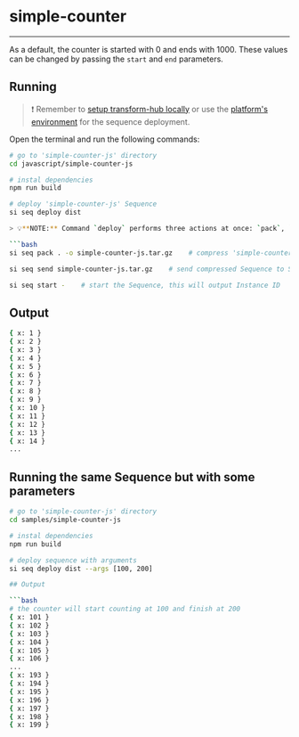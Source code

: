 # simple-counter

___

As a default, the counter is started with 0 and ends with 1000. These values can be changed by passing the `start` and `end` parameters.

## Running

> ❗ Remember to [setup transform-hub locally](https://docs.scramjet.org/platform/self-hosted-installation) or use the [platform's environment](https://docs.scramjet.org/platform/quick-start) for the sequence deployment.

Open the terminal and run the following commands:

```bash
# go to 'simple-counter-js' directory
cd javascript/simple-counter-js

# instal dependencies
npm run build

# deploy 'simple-counter-js' Sequence
si seq deploy dist

> 💡**NOTE:** Command `deploy` performs three actions at once: `pack`, `send` and `start` the Sequence. It is the same as if you would run those three commands separately:

```bash
si seq pack . -o simple-counter-js.tar.gz    # compress 'simple-counter-js/' directory into file named 'simple-counter-js.tar.gz'

si seq send simple-counter-js.tar.gz    # send compressed Sequence to STH, this will output Sequence ID

si seq start -    # start the Sequence, this will output Instance ID
```

## Output

```bash
{ x: 1 }
{ x: 2 }
{ x: 3 }
{ x: 4 }
{ x: 5 }
{ x: 6 }
{ x: 7 }
{ x: 8 }
{ x: 9 }
{ x: 10 }
{ x: 11 }
{ x: 12 }
{ x: 13 }
{ x: 14 }
...
```

## Running the same Sequence but with some parameters

```bash
# go to 'simple-counter-js' directory
cd samples/simple-counter-js

# instal dependencies
npm run build

# deploy sequence with arguments 
si seq deploy dist --args [100, 200]

## Output

```bash
# the counter will start counting at 100 and finish at 200
{ x: 101 }
{ x: 102 }
{ x: 103 }
{ x: 104 }
{ x: 105 }
{ x: 106 }
...
{ x: 193 }
{ x: 194 }
{ x: 195 }
{ x: 196 }
{ x: 197 }
{ x: 198 }
{ x: 199 }
```
